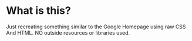 # What is this?

Just recreating something similar to the Google Homepage using raw CSS And HTML. 
NO outside resources or libraries used.
